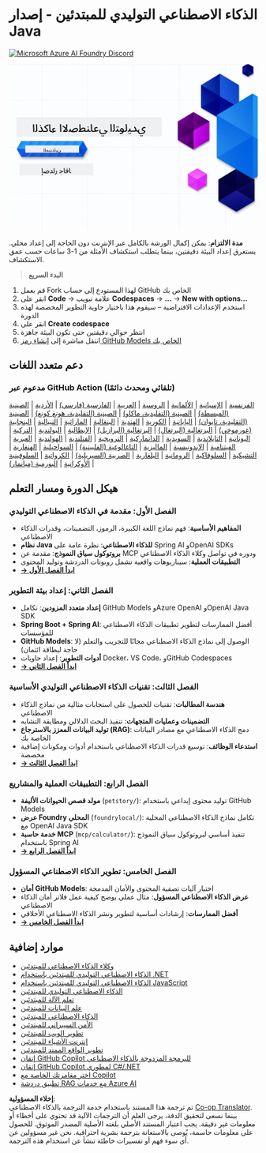 <!--
CO_OP_TRANSLATOR_METADATA:
{
  "original_hash": "7216baee4139fab32d7bfa0777d75551",
  "translation_date": "2025-07-27T18:47:10+00:00",
  "source_file": "README.md",
  "language_code": "ar"
}
-->
# الذكاء الاصطناعي التوليدي للمبتدئين - إصدار Java
[![Microsoft Azure AI Foundry Discord](https://dcbadge.limes.pink/api/server/ByRwuEEgH4)](https://discord.com/invite/ByRwuEEgH4)

![الذكاء الاصطناعي التوليدي للمبتدئين - إصدار Java](../../translated_images/beg-genai-series.8b48be9951cc574c25f8a3accba949bfd03c2f008e2c613283a1b47316fbee68.ar.png)

**مدة الالتزام**: يمكن إكمال الورشة بالكامل عبر الإنترنت دون الحاجة إلى إعداد محلي. يستغرق إعداد البيئة دقيقتين، بينما يتطلب استكشاف الأمثلة من 1-3 ساعات حسب عمق الاستكشاف.

> **البدء السريع**

1. قم بعمل Fork لهذا المستودع إلى حساب GitHub الخاص بك  
2. انقر على **Code** → علامة تبويب **Codespaces** → **...** → **New with options...**  
3. استخدم الإعدادات الافتراضية – سيقوم هذا باختيار حاوية التطوير المخصصة لهذه الدورة  
4. انقر على **Create codespace**  
5. انتظر حوالي دقيقتين حتى تكون البيئة جاهزة  
6. انتقل مباشرة إلى [إنشاء رمز GitHub Models الخاص بك](./02-SetupDevEnvironment/README.md#step-2-create-a-github-personal-access-token)  

## دعم متعدد اللغات

### مدعوم عبر GitHub Action (تلقائي ومحدث دائمًا)

[الفرنسية](../fr/README.md) | [الإسبانية](../es/README.md) | [الألمانية](../de/README.md) | [الروسية](../ru/README.md) | [العربية](./README.md) | [الفارسية (فارسي)](../fa/README.md) | [الأردية](../ur/README.md) | [الصينية (المبسطة)](../zh/README.md) | [الصينية (التقليدية، ماكاو)](../mo/README.md) | [الصينية (التقليدية، هونغ كونغ)](../hk/README.md) | [الصينية (التقليدية، تايوان)](../tw/README.md) | [اليابانية](../ja/README.md) | [الكورية](../ko/README.md) | [الهندية](../hi/README.md) | [البنغالية](../bn/README.md) | [الماراثية](../mr/README.md) | [النيبالية](../ne/README.md) | [البنجابية (غورموخي)](../pa/README.md) | [البرتغالية (البرتغال)](../pt/README.md) | [البرتغالية (البرازيل)](../br/README.md) | [الإيطالية](../it/README.md) | [البولندية](../pl/README.md) | [التركية](../tr/README.md) | [اليونانية](../el/README.md) | [التايلاندية](../th/README.md) | [السويدية](../sv/README.md) | [الدانماركية](../da/README.md) | [النرويجية](../no/README.md) | [الفنلندية](../fi/README.md) | [الهولندية](../nl/README.md) | [العبرية](../he/README.md) | [الفيتنامية](../vi/README.md) | [الإندونيسية](../id/README.md) | [الماليزية](../ms/README.md) | [التاغالوغية (الفلبينية)](../tl/README.md) | [السواحيلية](../sw/README.md) | [الهنغارية](../hu/README.md) | [التشيكية](../cs/README.md) | [السلوفاكية](../sk/README.md) | [الرومانية](../ro/README.md) | [البلغارية](../bg/README.md) | [الصربية (السيريلية)](../sr/README.md) | [الكرواتية](../hr/README.md) | [السلوفينية](../sl/README.md) | [الأوكرانية](../uk/README.md) | [البورمية (ميانمار)](../my/README.md)

## هيكل الدورة ومسار التعلم

### **الفصل الأول: مقدمة في الذكاء الاصطناعي التوليدي**
- **المفاهيم الأساسية**: فهم نماذج اللغة الكبيرة، الرموز، التضمينات، وقدرات الذكاء الاصطناعي  
- **نظام Java للذكاء الاصطناعي**: نظرة عامة على Spring AI وOpenAI SDKs  
- **بروتوكول سياق النموذج**: مقدمة عن MCP ودوره في تواصل وكلاء الذكاء الاصطناعي  
- **التطبيقات العملية**: سيناريوهات واقعية تشمل روبوتات الدردشة وتوليد المحتوى  
- **[→ ابدأ الفصل الأول](./01-IntroToGenAI/README.md)**  

### **الفصل الثاني: إعداد بيئة التطوير**
- **إعداد متعدد المزودين**: تكامل GitHub Models وAzure OpenAI وOpenAI Java SDK  
- **Spring Boot + Spring AI**: أفضل الممارسات لتطوير تطبيقات الذكاء الاصطناعي للمؤسسات  
- **GitHub Models**: الوصول إلى نماذج الذكاء الاصطناعي مجانًا للتجريب والتعلم (لا حاجة لبطاقة ائتمان)  
- **أدوات التطوير**: إعداد حاويات Docker، VS Code، وGitHub Codespaces  
- **[→ ابدأ الفصل الثاني](./02-SetupDevEnvironment/README.md)**  

### **الفصل الثالث: تقنيات الذكاء الاصطناعي التوليدي الأساسية**
- **هندسة المطالبات**: تقنيات للحصول على استجابات مثالية من نماذج الذكاء الاصطناعي  
- **التضمينات وعمليات المتجهات**: تنفيذ البحث الدلالي ومطابقة التشابه  
- **توليد البيانات المعزز بالاسترجاع (RAG)**: دمج الذكاء الاصطناعي مع مصادر البيانات الخاصة بك  
- **استدعاء الوظائف**: توسيع قدرات الذكاء الاصطناعي باستخدام أدوات ومكونات إضافية مخصصة  
- **[→ ابدأ الفصل الثالث](./03-CoreGenerativeAITechniques/README.md)**  

### **الفصل الرابع: التطبيقات العملية والمشاريع**
- **مولد قصص الحيوانات الأليفة** (`petstory/`): توليد محتوى إبداعي باستخدام GitHub Models  
- **عرض Foundry المحلي** (`foundrylocal/`): تكامل نماذج الذكاء الاصطناعي المحلية مع OpenAI Java SDK  
- **خدمة حاسبة MCP** (`mcp/calculator/`): تنفيذ أساسي لبروتوكول سياق النموذج باستخدام Spring AI  
- **[→ ابدأ الفصل الرابع](./04-PracticalSamples/README.md)**  

### **الفصل الخامس: تطوير الذكاء الاصطناعي المسؤول**
- **أمان GitHub Models**: اختبار آليات تصفية المحتوى والأمان المدمجة  
- **عرض الذكاء الاصطناعي المسؤول**: مثال عملي يوضح كيفية عمل فلاتر أمان الذكاء الاصطناعي  
- **أفضل الممارسات**: إرشادات أساسية لتطوير ونشر الذكاء الاصطناعي الأخلاقي  
- **[→ ابدأ الفصل الخامس](./05-ResponsibleGenAI/README.md)**  

## موارد إضافية

- [وكلاء الذكاء الاصطناعي للمبتدئين](https://github.com/microsoft/ai-agents-for-beginners)  
- [الذكاء الاصطناعي التوليدي للمبتدئين باستخدام .NET](https://github.com/microsoft/Generative-AI-for-beginners-dotnet)  
- [الذكاء الاصطناعي التوليدي للمبتدئين باستخدام JavaScript](https://github.com/microsoft/generative-ai-with-javascript)  
- [الذكاء الاصطناعي التوليدي للمبتدئين](https://github.com/microsoft/generative-ai-for-beginners)  
- [تعلم الآلة للمبتدئين](https://aka.ms/ml-beginners)  
- [علم البيانات للمبتدئين](https://aka.ms/datascience-beginners)  
- [الذكاء الاصطناعي للمبتدئين](https://aka.ms/ai-beginners)  
- [الأمن السيبراني للمبتدئين](https://github.com/microsoft/Security-101)  
- [تطوير الويب للمبتدئين](https://aka.ms/webdev-beginners)  
- [إنترنت الأشياء للمبتدئين](https://aka.ms/iot-beginners)  
- [تطوير الواقع الممتد للمبتدئين](https://github.com/microsoft/xr-development-for-beginners)  
- [إتقان GitHub Copilot للبرمجة المزدوجة بالذكاء الاصطناعي](https://aka.ms/GitHubCopilotAI)  
- [إتقان GitHub Copilot لمطوري C#/.NET](https://github.com/microsoft/mastering-github-copilot-for-dotnet-csharp-developers)  
- [اختر مغامرتك الخاصة مع Copilot](https://github.com/microsoft/CopilotAdventures)  
- [تطبيق دردشة RAG مع خدمات Azure AI](https://github.com/Azure-Samples/azure-search-openai-demo-java)  

**إخلاء المسؤولية**:  
تم ترجمة هذا المستند باستخدام خدمة الترجمة بالذكاء الاصطناعي [Co-op Translator](https://github.com/Azure/co-op-translator). بينما نسعى لتحقيق الدقة، يرجى العلم أن الترجمات الآلية قد تحتوي على أخطاء أو معلومات غير دقيقة. يجب اعتبار المستند الأصلي بلغته الأصلية المصدر الموثوق. للحصول على معلومات حاسمة، يُوصى بالاستعانة بترجمة بشرية احترافية. نحن غير مسؤولين عن أي سوء فهم أو تفسيرات خاطئة تنشأ عن استخدام هذه الترجمة.